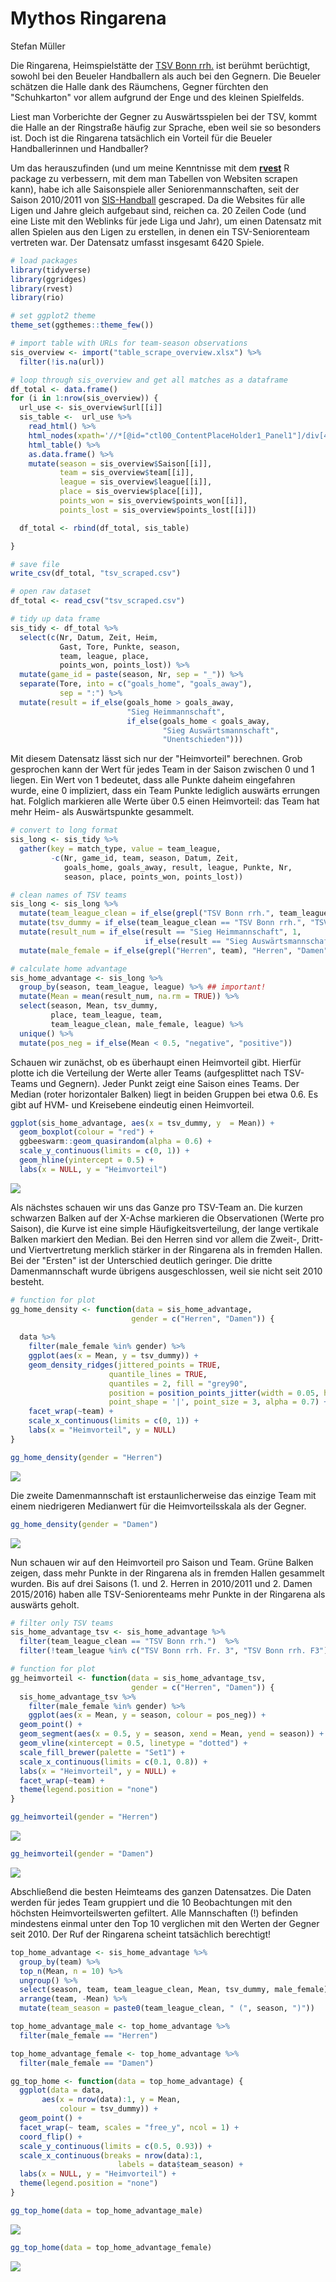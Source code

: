 Mythos Ringarena
================
Stefan Müller

Die Ringarena, Heimspielstätte der [TSV Bonn rrh.](http://tsv-bonn.de) ist berühmt berüchtigt, sowohl bei den Beueler Handballern als auch bei den Gegnern. Die Beueler schätzen die Halle dank des Räumchens, Gegner fürchten den "Schuhkarton" vor allem aufgrund der Enge und des kleinen Spielfelds.

Liest man Vorberichte der Gegner zu Auswärtsspielen bei der TSV, kommt die Halle an der Ringstraße häufig zur Sprache, eben weil sie so besonders ist. Doch ist die Ringarena tatsächlich ein Vorteil für die Beueler Handballerinnen und Handballer?

Um das herauszufinden (und um meine Kenntnisse mit dem [**rvest**](https://github.com/hadley/rvest) R package zu verbessern, mit dem man Tabellen von Websiten scrapen kann), habe ich alle Saisonspiele aller Seniorenmannschaften, seit der Saison 2010/2011 von [SIS-Handball](http://sis-handball.de) gescraped. Da die Websites für alle Ligen und Jahre gleich aufgebaut sind, reichen ca. 20 Zeilen Code (und eine Liste mit den Weblinks für jede Liga und Jahr), um einen Datensatz mit allen Spielen aus den Ligen zu erstellen, in denen ein TSV-Seniorenteam vertreten war. Der Datensatz umfasst insgesamt 6420 Spiele.

``` r
# load packages
library(tidyverse)
library(ggridges)
library(rvest)
library(rio)

# set ggplot2 theme
theme_set(ggthemes::theme_few())
```

``` r
# import table with URLs for team-season observations
sis_overview <- import("table_scrape_overview.xlsx") %>%
  filter(!is.na(url))

# loop through sis_overview and get all matches as a dataframe
df_total <- data.frame()
for (i in 1:nrow(sis_overview)) {
  url_use <- sis_overview$url[[i]]
  sis_table <-  url_use %>%
    read_html() %>%
    html_nodes(xpath='//*[@id="ctl00_ContentPlaceHolder1_Panel1"]/div[4]/table') %>%
    html_table() %>%
    as.data.frame() %>%
    mutate(season = sis_overview$Saison[[i]],
           team = sis_overview$team[[i]],
           league = sis_overview$league[[i]],
           place = sis_overview$place[[i]],
           points_won = sis_overview$points_won[[i]],
           points_lost = sis_overview$points_lost[[i]])

  df_total <- rbind(df_total, sis_table)

}

# save file
write_csv(df_total, "tsv_scraped.csv")
```

``` r
# open raw dataset
df_total <- read_csv("tsv_scraped.csv")

# tidy up data frame
sis_tidy <- df_total %>% 
  select(c(Nr, Datum, Zeit, Heim, 
           Gast, Tore, Punkte, season, 
           team, league, place, 
           points_won, points_lost)) %>% 
  mutate(game_id = paste(season, Nr, sep = "_")) %>% 
  separate(Tore, into = c("goals_home", "goals_away"), 
           sep = ":") %>% 
  mutate(result = if_else(goals_home > goals_away, 
                          "Sieg Heimmannschaft",
                          if_else(goals_home < goals_away, 
                                  "Sieg Auswärtsmannschaft",
                                  "Unentschieden")))
```

Mit diesem Datensatz lässt sich nur der "Heimvorteil" berechnen. Grob gesprochen kann der Wert für jedes Team in der Saison zwischen 0 und 1 liegen. Ein Wert von 1 bedeutet, dass alle Punkte daheim eingefahren wurde, eine 0 impliziert, dass ein Team Punkte lediglich auswärts errungen hat. Folglich markieren alle Werte über 0.5 einen Heimvorteil: das Team hat mehr Heim- als Auswärtspunkte gesammelt.

``` r
# convert to long format        
sis_long <- sis_tidy %>% 
  gather(key = match_type, value = team_league, 
         -c(Nr, game_id, team, season, Datum, Zeit, 
            goals_home, goals_away, result, league, Punkte, Nr,
            season, place, points_won, points_lost)) 

# clean names of TSV teams
sis_long <- sis_long %>% 
  mutate(team_league_clean = if_else(grepl("TSV Bonn rrh.", team_league), "TSV Bonn rrh.", team_league)) %>% 
  mutate(tsv_dummy = if_else(team_league_clean == "TSV Bonn rrh.", "TSV Bonn rrh.", "Gegner")) %>% 
  mutate(result_num = if_else(result == "Sieg Heimmannschaft", 1, 
                              if_else(result == "Sieg Auswärtsmannschaft", 0, 0.5))) %>% 
  mutate(male_female = if_else(grepl("Herren", team), "Herren", "Damen"))

# calculate home advantage
sis_home_advantage <- sis_long %>% 
  group_by(season, team_league, league) %>% ## important!
  mutate(Mean = mean(result_num, na.rm = TRUE)) %>% 
  select(season, Mean, tsv_dummy, 
         place, team_league, team, 
         team_league_clean, male_female, league) %>% 
  unique() %>% 
  mutate(pos_neg = if_else(Mean < 0.5, "negative", "positive"))
```

Schauen wir zunächst, ob es überhaupt einen Heimvorteil gibt. Hierfür plotte ich die Verteilung der Werte aller Teams (aufgesplittet nach TSV-Teams und Gegnern). Jeder Punkt zeigt eine Saison eines Teams. Der Median (roter horizontaler Balken) liegt in beiden Gruppen bei etwa 0.6. Es gibt auf HVM- und Kreisebene eindeutig einen Heimvorteil.

``` r
ggplot(sis_home_advantage, aes(x = tsv_dummy, y  = Mean)) +
  geom_boxplot(colour = "red") +
  ggbeeswarm::geom_quasirandom(alpha = 0.6) +
  scale_y_continuous(limits = c(0, 1)) + 
  geom_hline(yintercept = 0.5) +
  labs(x = NULL, y = "Heimvorteil")
```

![](ringarena_files/figure-markdown_github/unnamed-chunk-5-1.png)

Als nächstes schauen wir uns das Ganze pro TSV-Team an. Die kurzen schwarzen Balken auf der X-Achse markieren die Observationen (Werte pro Saison), die Kurve ist eine simple Häufigkeitsverteilung, der lange vertikale Balken markiert den Median. Bei den Herren sind vor allem die Zweit-, Dritt- und Viertvertretung merklich stärker in der Ringarena als in fremden Hallen. Bei der "Ersten" ist der Unterschied deutlich geringer. Die dritte Damenmannschaft wurde übrigens ausgeschlossen, weil sie nicht seit 2010 besteht.

``` r
# function for plot
gg_home_density <- function(data = sis_home_advantage, 
                           gender = c("Herren", "Damen")) {
  
  data %>% 
    filter(male_female %in% gender) %>% 
    ggplot(aes(x = Mean, y = tsv_dummy)) +
    geom_density_ridges(jittered_points = TRUE,
                      quantile_lines = TRUE, 
                      quantiles = 2, fill = "grey90",
                      position = position_points_jitter(width = 0.05, height = 0),
                      point_shape = '|', point_size = 3, alpha = 0.7) +
    facet_wrap(~team) +
    scale_x_continuous(limits = c(0, 1)) +
    labs(x = "Heimvorteil", y = NULL)
}
```

``` r
gg_home_density(gender = "Herren")
```

![](ringarena_files/figure-markdown_github/unnamed-chunk-8-1.png)

Die zweite Damenmannschaft ist erstaunlicherweise das einzige Team mit einem niedrigeren Medianwert für die Heimvorteilsskala als der Gegner.

``` r
gg_home_density(gender = "Damen")
```

![](ringarena_files/figure-markdown_github/unnamed-chunk-9-1.png)

Nun schauen wir auf den Heimvorteil pro Saison und Team. Grüne Balken zeigen, dass mehr Punkte in der Ringarena als in fremden Hallen gesammelt wurden. Bis auf drei Saisons (1. und 2. Herren in 2010/2011 und 2. Damen 2015/2016) haben alle TSV-Seniorenteams mehr Punkte in der Ringarena als auswärts geholt.

``` r
# filter only TSV teams
sis_home_advantage_tsv <- sis_home_advantage %>%
  filter(team_league_clean == "TSV Bonn rrh.")  %>% 
  filter(!team_league %in% c("TSV Bonn rrh. Fr. 3", "TSV Bonn rrh. F3"))

# function for plot
gg_heimvorteil <- function(data = sis_home_advantage_tsv, 
                           gender = c("Herren", "Damen")) {
  sis_home_advantage_tsv %>% 
    filter(male_female %in% gender) %>% 
    ggplot(aes(x = Mean, y = season, colour = pos_neg)) +
  geom_point() +
  geom_segment(aes(x = 0.5, y = season, xend = Mean, yend = season)) +
  geom_vline(xintercept = 0.5, linetype = "dotted") +
  scale_fill_brewer(palette = "Set1") +
  scale_x_continuous(limits = c(0.1, 0.8)) +
  labs(x = "Heimvorteil", y = NULL) +
  facet_wrap(~team) +
  theme(legend.position = "none")
}
```

``` r
gg_heimvorteil(gender = "Herren")
```

![](ringarena_files/figure-markdown_github/unnamed-chunk-11-1.png)

``` r
gg_heimvorteil(gender = "Damen")
```

![](ringarena_files/figure-markdown_github/unnamed-chunk-12-1.png)

Abschließend die besten Heimteams des ganzen Datensatzes. Die Daten werden für jedes Team gruppiert und die 10 Beobachtungen mit den höchsten Heimvorteilswerten gefiltert. Alle Mannschaften (!) befinden mindestens einmal unter den Top 10 verglichen mit den Werten der Gegner seit 2010. Der Ruf der Ringarena scheint tatsächlich berechtigt!

``` r
top_home_advantage <- sis_home_advantage %>% 
  group_by(team) %>% 
  top_n(Mean, n = 10) %>%
  ungroup() %>% 
  select(season, team, team_league_clean, Mean, tsv_dummy, male_female) %>% 
  arrange(team, -Mean) %>% 
  mutate(team_season = paste0(team_league_clean, " (", season, ")")) 

top_home_advantage_male <- top_home_advantage %>% 
  filter(male_female == "Herren")

top_home_advantage_female <- top_home_advantage %>% 
  filter(male_female == "Damen")
```

``` r
gg_top_home <- function(data = top_home_advantage) {
  ggplot(data = data, 
       aes(x = nrow(data):1, y = Mean,
           colour = tsv_dummy)) +
  geom_point() +
  facet_wrap(~ team, scales = "free_y", ncol = 1) +
  coord_flip() +
  scale_y_continuous(limits = c(0.5, 0.93)) +
  scale_x_continuous(breaks = nrow(data):1,
                        labels = data$team_season) +
  labs(x = NULL, y = "Heimvorteil") +
  theme(legend.position = "none")
}
```

``` r
gg_top_home(data = top_home_advantage_male)
```

![](ringarena_files/figure-markdown_github/unnamed-chunk-15-1.png)

``` r
gg_top_home(data = top_home_advantage_female)
```

![](ringarena_files/figure-markdown_github/unnamed-chunk-16-1.png)
